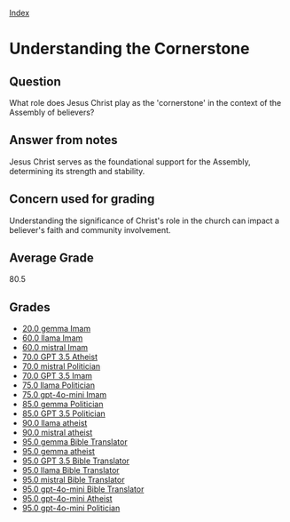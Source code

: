 
[Index](../../index.md)
# Understanding the Cornerstone
## Question
What role does Jesus Christ play as the 'cornerstone' in the context of the Assembly of believers?

## Answer from notes
Jesus Christ serves as the foundational support for the Assembly, determining its strength and stability.

## Concern used for grading
Understanding the significance of Christ's role in the church can impact a believer's faith and community involvement.

## Average Grade
80.5

## Grades
 * [20.0 gemma Imam](../answers/gemma_Imam/Understanding_the_Cornerstone.md)
 * [60.0 llama Imam](../answers/llama_Imam/Understanding_the_Cornerstone.md)
 * [60.0 mistral Imam](../answers/mistral_Imam/Understanding_the_Cornerstone.md)
 * [70.0 GPT 3.5 Atheist](../answers/GPT_3.5_Atheist/Understanding_the_Cornerstone.md)
 * [70.0 mistral Politician](../answers/mistral_Politician/Understanding_the_Cornerstone.md)
 * [70.0 GPT 3.5 Imam](../answers/GPT_3.5_Imam/Understanding_the_Cornerstone.md)
 * [75.0 llama Politician](../answers/llama_Politician/Understanding_the_Cornerstone.md)
 * [75.0 gpt-4o-mini Imam](../answers/gpt-4o-mini_Imam/Understanding_the_Cornerstone.md)
 * [85.0 gemma Politician](../answers/gemma_Politician/Understanding_the_Cornerstone.md)
 * [85.0 GPT 3.5 Politician](../answers/GPT_3.5_Politician/Understanding_the_Cornerstone.md)
 * [90.0 llama atheist](../answers/llama_atheist/Understanding_the_Cornerstone.md)
 * [90.0 mistral atheist](../answers/mistral_atheist/Understanding_the_Cornerstone.md)
 * [95.0 gemma Bible Translator](../answers/gemma_Bible_Translator/Understanding_the_Cornerstone.md)
 * [95.0 gemma atheist](../answers/gemma_atheist/Understanding_the_Cornerstone.md)
 * [95.0 GPT 3.5 Bible Translator](../answers/GPT_3.5_Bible_Translator/Understanding_the_Cornerstone.md)
 * [95.0 llama Bible Translator](../answers/llama_Bible_Translator/Understanding_the_Cornerstone.md)
 * [95.0 mistral Bible Translator](../answers/mistral_Bible_Translator/Understanding_the_Cornerstone.md)
 * [95.0 gpt-4o-mini Bible Translator](../answers/gpt-4o-mini_Bible_Translator/Understanding_the_Cornerstone.md)
 * [95.0 gpt-4o-mini Atheist](../answers/gpt-4o-mini_Atheist/Understanding_the_Cornerstone.md)
 * [95.0 gpt-4o-mini Politician](../answers/gpt-4o-mini_Politician/Understanding_the_Cornerstone.md)
